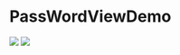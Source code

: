 # PassWordViewDemo

![](http://upload-images.jianshu.io/upload_images/2089169-662ba2bb6fd60a03.gif?imageMogr2/auto-orient/strip)
![](http://upload-images.jianshu.io/upload_images/2089169-5b2015e009a2a1c1.gif?imageMogr2/auto-orient/strip)
